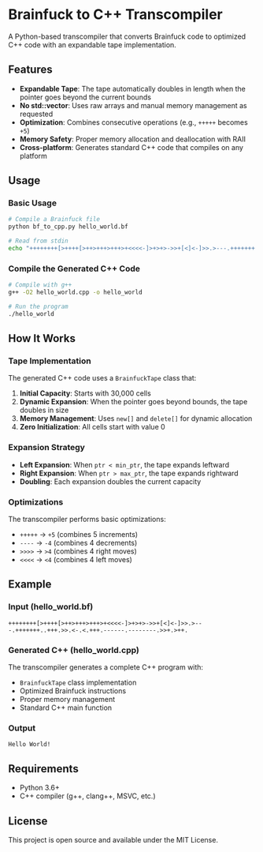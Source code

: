 # Brainfuck to C++ Transcompiler

A Python-based transcompiler that converts Brainfuck code to optimized C++ code with an expandable tape implementation.

## Features

- **Expandable Tape**: The tape automatically doubles in length when the pointer goes beyond the current bounds
- **No std::vector**: Uses raw arrays and manual memory management as requested
- **Optimization**: Combines consecutive operations (e.g., `+++++` becomes `+5`)
- **Memory Safety**: Proper memory allocation and deallocation with RAII
- **Cross-platform**: Generates standard C++ code that compiles on any platform

## Usage

### Basic Usage

```bash
# Compile a Brainfuck file
python bf_to_cpp.py hello_world.bf

# Read from stdin
echo "++++++++[>++++[>++>+++>+++>+<<<<-]>+>+>->>+[<]<-]>>.>---.+++++++..+++.>>.<-.<.+++.------.--------.>>+.>++." | python bf_to_cpp.py -
```

### Compile the Generated C++ Code

```bash
# Compile with g++
g++ -O2 hello_world.cpp -o hello_world

# Run the program
./hello_world
```

## How It Works

### Tape Implementation

The generated C++ code uses a `BrainfuckTape` class that:

1. **Initial Capacity**: Starts with 30,000 cells
2. **Dynamic Expansion**: When the pointer goes beyond bounds, the tape doubles in size
3. **Memory Management**: Uses `new[]` and `delete[]` for dynamic allocation
4. **Zero Initialization**: All cells start with value 0

### Expansion Strategy

- **Left Expansion**: When `ptr < min_ptr`, the tape expands leftward
- **Right Expansion**: When `ptr > max_ptr`, the tape expands rightward
- **Doubling**: Each expansion doubles the current capacity

### Optimizations

The transcompiler performs basic optimizations:

- `+++++` → `+5` (combines 5 increments)
- `----` → `-4` (combines 4 decrements)
- `>>>>` → `>4` (combines 4 right moves)
- `<<<<` → `<4` (combines 4 left moves)

## Example

### Input (hello_world.bf)
```
++++++++[>++++[>++>+++>+++>+<<<<-]>+>+>->>+[<]<-]>>.>---.+++++++..+++.>>.<-.<.+++.------.--------.>>+.>++.
```

### Generated C++ (hello_world.cpp)
The transcompiler generates a complete C++ program with:
- `BrainfuckTape` class implementation
- Optimized Brainfuck instructions
- Proper memory management
- Standard C++ main function

### Output
```
Hello World!
```

## Requirements

- Python 3.6+
- C++ compiler (g++, clang++, MSVC, etc.)

## License

This project is open source and available under the MIT License.